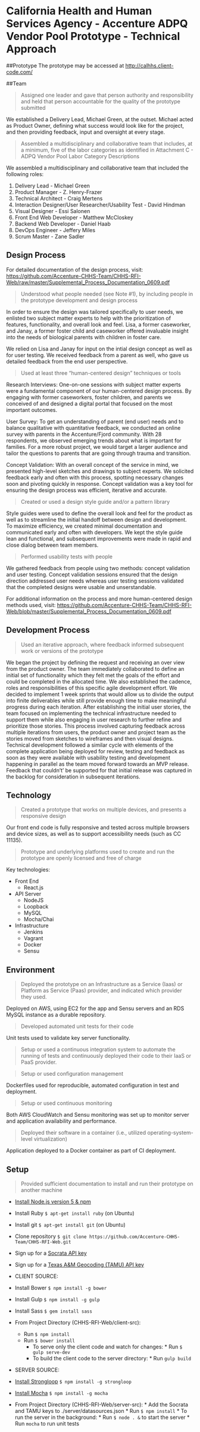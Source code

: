 # California Health and Human Services Agency - Accenture ADPQ Vendor Pool Prototype - Technical Approach

##Prototype
The prototype may be accessed at http://calhhs.client-code.com/

##Team
> Assigned one leader and gave that person authority and responsibility and held that person accountable for the quality of the prototype submitted

We established a Delivery Lead, Michael Green, at the outset. Michael acted as Product Owner, defining what success would look like for the project, and then providing feedback, input and oversight at every stage.

> Assembled a multidisciplinary and collaborative team that includes, at a minimum, five of the labor categories as identified in Attachment C - ADPQ Vendor Pool Labor Category Descriptions

We assembled a multidisciplinary and collaborative team that included the following roles: 
 1. Delivery Lead - Michael Green 
 2. Product Manager - Z. Henry-Frazer
 3. Technical Architect - Craig Mertens
 4. Interaction Designer/User Researcher/Usability Test - David Hindman
 5. Visual Designer - Essi Salonen
 6. Front End Web Developer - Matthew McCloskey
 7. Backend Web Developer - Daniel Haab
 8. DevOps Engineer - Jeffery Miles
 9. Scrum Master - Zane Sadler

## Design Process

For detailed documentation of the design process, visit: 
https://github.com/Accenture-CHHS-Team/CHHS-RFI-Web/raw/master/Supplemental_Process_Documentation_0609.pdf

> Understood what people needed (see Note #1), by including people in the prototype development and design process

In order to ensure the design was tailored specifically to user needs, we enlisted two subject matter experts to help with the prioritization of features, functionality, and overall look and feel. Lisa, a former caseworker, and Janay, a former foster child and caseworker offered invaluable insight into the needs of biological parents with children in foster care. 

We relied on Lisa and Janay for input on the intial design concept as well as for user testing. We received feedback from a parent as well, who gave us detailed feedback from the end user perspective.  

> Used at least three “human-centered design” techniques or tools

Research Interviews: One-on-one sessions with subject matter experts were a fundamental component of our human-centered design process. By engaging with former caseworkers, foster children, and parents we conceived of and designed a digital portal that focused on the most important outcomes.  

User Survey: To get an understanding of parent (end user) needs and to balance qualitative with quantitative feedback, we conducted an online survey with parents in the Accenture/Fjord community. With 28 respondents, we observed emerging trends about what is important for families. For a more robust project, we would target a larger audience and tailor the questions to parents that are going through trauma and transition. 

Concept Validation: With an overall concept of the service in mind, we presented high-level sketches and drawings to subject experts. We solicited feedback early and often with this process, spotting necessary changes soon and pivoting quickly in response. Concept validation was a key tool for ensuring the design process was efficient, iterative and accurate. 

> Created or used a design style guide and/or a pattern library

Style guides were used to define the overall look and feel for the product as well as to streamline the initial handoff between design and development. To maximize efficiency, we created minimal documentation and communicated early and often with developers. We kept the style guide lean and functional, and subsequent improvements were made in rapid and close dialog between team members. 

> Performed usability tests with people

We gathered feedback from people using two methods: concept validation and user testing. Concept validation sessions ensured that the design direction addressed user needs whereas user testing sessions validated that the completed designs were usable and unserstandable.

For additional information on the process and more human-centered design methods used, visit:
https://github.com/Accenture-CHHS-Team/CHHS-RFI-Web/blob/master/Supplemental_Process_Documentation_0609.pdf


## Development Process
> Used an iterative approach, where feedback informed subsequent work or versions of the prototype

We began the project by defining the request and receiving an over view from the product owner. The team immediately collaborated to define an initial set of functionality which they felt met the goals of the effort and could be completed in the allocated time. We also established the cadence, roles and responsibilities of this specific agile development effort. We decided to implement 1 week sprints that would allow us to divide the output into finite deliverables while still provide enough time to make meaningful progress during each iteration. After establishing the initial user stories, the team focused on implementing the technical infrastructure needed to support them while also engaging in user research to further refine and prioritize those stories. This process involved capturing feedback across multiple iterations from users, the product owner and project team as the stories moved from sketches to wireframes and then visual designs. Technical development followed a similar cycle with elements of the complete application being deployed for review, testing and feedback as soon as they were available with usability testing and development happening in parallel as the team moved forward towards an MVP release. Feedback that couldn’t’ be supported for that initial release was captured in the backlog for consideration in subsequent iterations. 

## Technology
> Created a prototype that works on multiple devices, and presents a responsive design

Our front end code is fully responsive and tested across multiple browsers and device sizes, as well as to support accessibility needs (such as CC 11135).

> Prototype and underlying platforms used to create and run the prototype are openly licensed and free of charge

Key technologies:
* Front End
    * React.js
* API Server
    * NodeJS
    * Loopback
    * MySQL
    * Mocha/Chai
* Infrastructure
    * Jenkins
    * Vagrant
    * Docker
    * Sensu

## Environment
> Deployed the prototype on an Infrastructure as a Service (Iaas) or Platform as Service (Paas) provider, and indicated which provider they used.

Deployed on AWS, using EC2 for the app and Sensu servers and an RDS MySQL instance as a durable repository.

> Developed automated unit tests for their code

Unit tests used to validate key server functionality.

> Setup or used a continuous integration system to automate the running of tests and continuously deployed their code to their IaaS or PaaS provider.

> Setup or used configuration management

Dockerfiles used for reproducible, automated configuration in test and deployment.

> Setup or used continuous monitoring

Both AWS CloudWatch and Sensu monitoring was set up to monitor server and application availability and performance. 

> Deployed their software in a container (i.e., utilized operating-system-level virtualization)

Application deployed to a Docker container as part of CI deployment.

## Setup
> Provided sufficient documentation to install and run their prototype on another machine

* [Install Node.js version 5 & npm](https://nodejs.org/)
* Install Ruby `$ apt-get install ruby` (on Ubuntu)
* Install git `$ apt-get install git` (on Ubuntu)
* Clone repository `$ git clone https://github.com/Accenture-CHHS-Team/CHHS-RFI-Web.git`
* Sign up for a [Socrata API key](https://dev.socrata.com/)
* Sign up for a [Texas A&M Geocoding (TAMU) API key](http://geoservices.tamu.edu/Services/Geocode/WebService/)

* CLIENT SOURCE:
* Install Bower `$ npm install -g bower`
* Install Gulp `$ npm install -g gulp`
* Install Sass `$ gem install sass`
* From Project Directory (CHHS-RFI-Web/client-src):
	* Run `$ npm install`
	* Run `$ bower install`
        * To serve only the client code and watch for changes:
                * Run `$ gulp serve-dev`
        * To build the client code to the server directory:
                * Run `gulp build`

* SERVER SOURCE:
* [Install Strongloop](https://strongloop.com/) `$ npm install -g strongloop`
* [Install Mocha](https://mochajs.org/) `$ npm install -g mocha`
* From Project Directory (CHHS-RFI-Web/server-src):
        * Add the Socrata and TAMU keys to ./server/datasources.json
        * Run `$ npm install`
        * To run the server in the background:
                * Run `$ node . &` to start the server
                * Run `mocha` to run unit tests